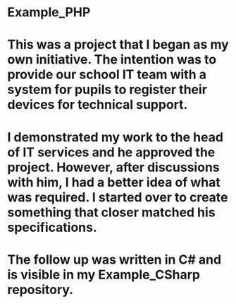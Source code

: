 # Example_PHP

# This was a project that I began as my own initiative. The intention was to provide our school IT team with a system for pupils to register their devices for technical support.

# I demonstrated my work to the head of IT services and he approved the project. However, after discussions with him, I had a better idea of what was required. I started over to create something that closer matched his specifications.

# The follow up was written in C# and is visible in my Example_CSharp repository.
